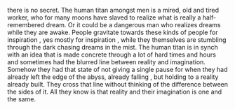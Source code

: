 there is no secret. The human titan amongst men is a mired, old and tired worker, who for many moons have slaved to realize what is really a half-remembered dream. Or it could be a dangerous man who realizes dreams while they are awake. People gravitate towards these kinds of people for inspiration , yes mostly for inspiration , while they themselves are stumbling through the dark chasing dreams in the mist. The human titan is in synch with an idea that is made concrete through a lot of hard times and hours and sometimes had the blurred line between reality and imagination. Somehow they had that state of not giving a single pause for when they had already left the edge of the abyss, already falling , but holding to a reality already built. They cross that line without thinking of the difference between the sides of it. All they know is that reality and their imagination is one and the same.

